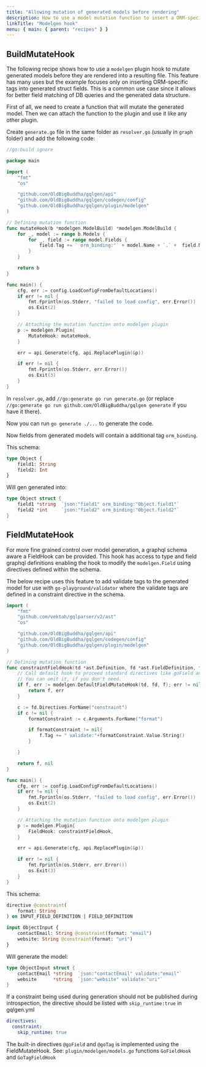 ```yaml
---
title: "Allowing mutation of generated models before rendering"
description: How to use a model mutation function to insert a ORM-specific tags onto struct fields.
linkTitle: "Modelgen hook"
menu: { main: { parent: "recipes" } }
---
```


## BuildMutateHook

The following recipe shows how to use a `modelgen` plugin hook to mutate generated
models before they are rendered into a resulting file. This feature has many uses but
the example focuses only on inserting ORM-specific tags into generated struct fields. This
is a common use case since it allows for better field matching of DB queries and
the generated data structure.

First of all, we need to create a function that will mutate the generated model.
Then we can attach the function to the plugin and use it like any other plugin.

Create `generate.go` file in the same folder as `resolver.go` (usually in `graph` folder) and add the following code:

```go
//go:build ignore

package main

import (
	"fmt"
	"os"

	"github.com/OldBigBuddha/gqlgen/api"
	"github.com/OldBigBuddha/gqlgen/codegen/config"
	"github.com/OldBigBuddha/gqlgen/plugin/modelgen"
)

// Defining mutation function
func mutateHook(b *modelgen.ModelBuild) *modelgen.ModelBuild {
	for _, model := range b.Models {
		for _, field := range model.Fields {
			field.Tag += ` orm_binding:"` + model.Name + `.` +  field.Name + `"`
		}
	}

	return b
}

func main() {
	cfg, err := config.LoadConfigFromDefaultLocations()
	if err != nil {
		fmt.Fprintln(os.Stderr, "failed to load config", err.Error())
		os.Exit(2)
	}

	// Attaching the mutation function onto modelgen plugin
	p := modelgen.Plugin{
		MutateHook: mutateHook,
	}

	err = api.Generate(cfg, api.ReplacePlugin(&p))

	if err != nil {
		fmt.Fprintln(os.Stderr, err.Error())
		os.Exit(3)
	}
}
```

In `resolver.go`, add `//go:generate go run generate.go` (or replace `//go:generate go run github.com/OldBigBuddha/gqlgen generate` if you have it there). 

Now you can run `go generate ./...` to generate the code.

Now fields from generated models will contain a additional tag `orm_binding`.

This schema:

```graphql
type Object {
	field1: String
	field2: Int
}
```

Will gen generated into:

```go
type Object struct {
	field1 *string  `json:"field1" orm_binding:"Object.field1"`
	field2 *int     `json:"field2" orm_binding:"Object.field2"`
}
```

## FieldMutateHook

For more fine grained control over model generation, a graphql schema aware a FieldHook can be provided. This hook has access to type and field graphql definitions enabling the hook to modify the `modelgen.Field` using directives defined within the schema.

The below recipe uses this feature to add validate tags to the generated model for use with `go-playground/validator` where the validate tags are defined in a constraint directive in the schema.

```go
import (
	"fmt"
	"github.com/vektah/gqlparser/v2/ast"
	"os"

	"github.com/OldBigBuddha/gqlgen/api"
	"github.com/OldBigBuddha/gqlgen/codegen/config"
	"github.com/OldBigBuddha/gqlgen/plugin/modelgen"
)

// Defining mutation function
func constraintFieldHook(td *ast.Definition, fd *ast.FieldDefinition, f *modelgen.Field) (*modelgen.Field, error) {
	// Call default hook to proceed standard directives like goField and goTag.
	// You can omit it, if you don't need.
	if f, err := modelgen.DefaultFieldMutateHook(td, fd, f); err != nil {
		return f, err
	}

	c := fd.Directives.ForName("constraint")
	if c != nil {
		formatConstraint := c.Arguments.ForName("format")

		if formatConstraint != nil{
			f.Tag += " validate:"+formatConstraint.Value.String()
		}

	}

	return f, nil
}

func main() {
	cfg, err := config.LoadConfigFromDefaultLocations()
	if err != nil {
		fmt.Fprintln(os.Stderr, "failed to load config", err.Error())
		os.Exit(2)
	}

	// Attaching the mutation function onto modelgen plugin
	p := modelgen.Plugin{
		FieldHook: constraintFieldHook,
	}

	err = api.Generate(cfg, api.ReplacePlugin(&p))

	if err != nil {
		fmt.Fprintln(os.Stderr, err.Error())
		os.Exit(3)
	}
}
```

This schema:

```graphql
directive @constraint(
	format: String
) on INPUT_FIELD_DEFINITION | FIELD_DEFINITION

input ObjectInput {
	contactEmail: String @constraint(format: "email")
	website: String @constraint(format: "uri")
}
```

Will generate the model:

```go
type ObjectInput struct {
	contactEmail *string  `json:"contactEmail" validate:"email"`
	website      *string  `json:"website" validate:"uri"`
}
```

If a constraint being used during generation should not be published during introspection, the directive should be listed with `skip_runtime:true` in gqlgen.yml

```yaml
directives:
  constraint:
    skip_runtime: true
```

The built-in directives `@goField` and `@goTag` is implemented using the FieldMutateHook. See: `plugin/modelgen/models.go` functions `GoFieldHook` and `GoTagFieldHook`
